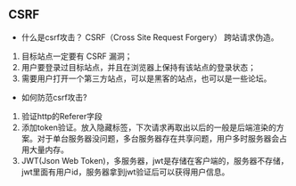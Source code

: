 ## CSRF

* 什么是csrf攻击？
CSRF（Cross Site Request Forgery） 跨站请求伪造。

1. 目标站点一定要有 CSRF 漏洞；
2. 用户要登录过目标站点，并且在浏览器上保持有该站点的登录状态；
3. 需要用户打开一个第三方站点，可以是黑客的站点，也可以是一些论坛。


* 如何防范csrf攻击?
1. 验证http的Referer字段
2. 添加token验证。放入隐藏标签，下次请求再取出以后的一般是后端渲染的方案。对于单台服务器没问题，多台服务器存在共享问题，用户多时服务器会占用大量内存。
3. JWT(Json Web Token)，多服务器，jwt是存储在客户端的，服务器不存储，jwt里面有用户id，服务器拿到jwt验证后可以获得用户信息。